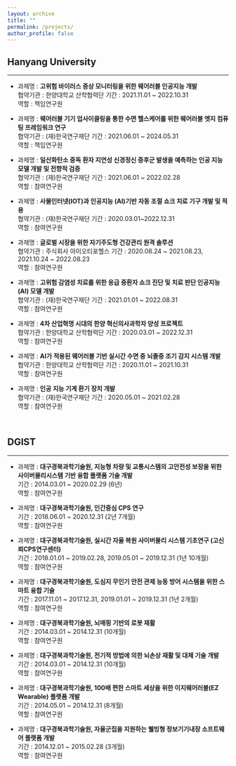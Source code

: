 ```yaml
---
layout: archive
title: ""
permalink: /projects/
author_profile: false
---
```




## Hanyang University
***
* 과제명 : **고위험 바이러스 증상 모니터링을 위한 웨어러블 인공지능 개발**<br>
협약기관 : 한양대학교 산학협력단
기간 : 2021.11.01 ~ 2022.10.31 <br>
역할 : 책임연구원

* 과제명 : **웨어러블 기기 업사이클링을 통한 수면 헬스케어를 위한 웨어러블 엣지 컴퓨팅 프레임워크 연구**<br>
협약기관 : (재)한국연구재단
기간 : 2021.06.01 ~ 2024.05.31 <br>
역할 : 책임연구원

* 과제명 : **일산화탄소 중독 환자 지연성 신경정신 증후군 발생을 예측하는 인공 지능 모델 개발 및 전향적 검증**<br>
협약기관 : (재)한국연구재단
기간 : 2021.06.01 ~ 2022.02.28 <br>
역할 : 참여연구원

* 과제명 : **사물인터넷(IOT)과 인공지능 (AI)기반 자동 조절 쇼크 치료 기구 개발 및 적용**<br>
협약기관 : (재)한국연구재단
기간 : 2020.03.01~2022.12.31 <br>
역할 : 참여연구원

* 과제명 : **글로벌 시장을 위한 자기주도형 건강관리 원격 솔루션**<br>
협약기관 : 주식회사 아이오티포헬스 
기간 : 2020.08.24 ~ 2021.08.23, 2021.10.24 ~ 2022.08.23 <br>
역할 : 참여연구원

* 과제명 : **고위험 감염성 치료를 위한 응급 중환자 쇼크 진단 및 치료 판단 인공지능(AI) 모델 개발**<br>
협약기관 : (재)한국연구재단 
기간 : 2021.01.01 ~ 2022.08.31 <br>
역할 : 참여연구원

* 과제명 : **4차 산업혁명 시대의 한양 혁신의사과학자 양성 프로젝트**<br>
협약기관 : 한양대학교 산학협력단
기간 : 2020.03.01 ~ 2022.12.31  <br>
역할 : 참여연구원

* 과제명 : **AI가 적용된 웨어러블 기반 실시간 수면 중 뇌졸중 조기 감지 시스템 개발**<br>
협약기관 : 한양대학교 산학협력단
기간 : 2020.11.01 ~ 2021.10.31 <br>
역할 : 참여연구원

* 과제명 : **인공 지능 기계 환기 장치 개발**<br>
협약기관 : (재)한국연구재단 
기간 : 2020.05.01 ~ 2021.02.28 <br>
역할 : 참여연구원


&nbsp;


## DGIST
***

* 과제명 : **대구경북과학기술원, 지능형 차량 및 교통시스템의 고안전성 보장을 위한 사이버물리시스템 기반 융합 플랫폼 기술 개발**<br>
기간 : 2014.03.01 ~ 2020.02.29 (6년) <br>
역할 : 참여연구원

* 과제명 : **대구경북과학기술원, 인간중심 CPS 연구**<br>
기간 : 2018.06.01 ~ 2020.12.31 (2년 7개월) <br>
역할 : 참여연구원

* 과제명 : **대구경북과학기술원, 실시간 자율 복원 사이버물리 시스템 기초연구 (고신뢰CPS연구센터)**<br>
기간 : 2018.01.01 ~ 2019.02.28, 2019.05.01 ~ 2019.12.31 (1년 10개월) <br>
역할 : 참여연구원

* 과제명 : **대구경북과학기술원, 도심지 무인기 안전 관제 능동 방어 시스템을 위한 스마트 융합 기술**<br>
기간 : 2017.11.01 ~ 2017.12.31, 2019.01.01 ~ 2019.12.31 (1년 2개월) <br>
역할 : 참여연구원

* 과제명 : **대구경북과학기술원, 뇌매핑 기반의 로봇 재활**<br>
기간 : 2014.03.01 ~ 2014.12.31 (10개월) <br>
역할 : 참여연구원

* 과제명 : **대구경북과학기술원, 전기적 방법에 의한 뇌손상 재활 및 대체 기술 개발**<br>
기간 : 2014.03.01 ~ 2014.12.31 (10개월) <br>
역할 : 참여연구원

* 과제명 : **대구경북과학기술원, 100배 편한 스마트 세상을 위한 이지웨어러블(EZ Wearable) 플랫폼 개발**<br>
기간 : 2014.05.01 ~ 2014.12.31 (8개월) <br>
역할 : 참여연구원

* 과제명 : **대구경북과학기술원, 자율군집을 지원하는 웰빙형 정보기기내장 소프트웨어 플랫폼 개발**<br>
기간 : 2014.12.01 ~ 2015.02.28 (3개월) <br>
역할 : 참여연구원

